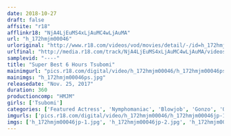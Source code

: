 ```yaml
---
date: 2018-10-27
draft: false
affsite: "r18"
afflinkr18: "NjA4LjEuMS4xLjAuMC4wLjAuMA"
url: "h_172hmjm00046"
urloriginal: "http://www.r18.com/videos/vod/movies/detail/-/id=h_172hmjm00046"
urlfinal: "http://media.r18.com/track/NjA4LjEuMS4xLjAuMC4wLjAuMA/videos/vod/movies/detail/-/id=h_172hmjm00046"
samplevid: "----"
title: "Super Best 6 Hours Tsubomi"
mainimgurl: "pics.r18.com/digital/video/h_172hmjm00046/h_172hmjm00046ps.jpg"
mainimgs: "h_172hmjm00046ps.jpg"
releasedate: "Nov. 25, 2017"
duration: 360
productioncomp: "HMJM"
girls: ['Tsubomi']
categories: ['Featured Actress', 'Nymphomaniac', 'Blowjob', 'Gonzo', 'Over 4 Hours', 'Hi-Def', 'Actress Best Compilation']
imgurls: ['pics.r18.com/digital/video/h_172hmjm00046/h_172hmjm00046jp-1.jpg', 'pics.r18.com/digital/video/h_172hmjm00046/h_172hmjm00046jp-2.jpg', 'pics.r18.com/digital/video/h_172hmjm00046/h_172hmjm00046jp-3.jpg', 'pics.r18.com/digital/video/h_172hmjm00046/h_172hmjm00046jp-4.jpg', 'pics.r18.com/digital/video/h_172hmjm00046/h_172hmjm00046jp-5.jpg', 'pics.r18.com/digital/video/h_172hmjm00046/h_172hmjm00046jp-6.jpg', 'pics.r18.com/digital/video/h_172hmjm00046/h_172hmjm00046jp-7.jpg', 'pics.r18.com/digital/video/h_172hmjm00046/h_172hmjm00046jp-8.jpg', 'pics.r18.com/digital/video/h_172hmjm00046/h_172hmjm00046jp-9.jpg', 'pics.r18.com/digital/video/h_172hmjm00046/h_172hmjm00046jp-10.jpg', 'pics.r18.com/digital/video/h_172hmjm00046/h_172hmjm00046jp-11.jpg', 'pics.r18.com/digital/video/h_172hmjm00046/h_172hmjm00046jp-12.jpg', 'pics.r18.com/digital/video/h_172hmjm00046/h_172hmjm00046jp-13.jpg', 'pics.r18.com/digital/video/h_172hmjm00046/h_172hmjm00046jp-14.jpg', 'pics.r18.com/digital/video/h_172hmjm00046/h_172hmjm00046jp-15.jpg', 'pics.r18.com/digital/video/h_172hmjm00046/h_172hmjm00046jp-16.jpg', 'pics.r18.com/digital/video/h_172hmjm00046/h_172hmjm00046jp-17.jpg', 'pics.r18.com/digital/video/h_172hmjm00046/h_172hmjm00046jp-18.jpg', 'pics.r18.com/digital/video/h_172hmjm00046/h_172hmjm00046jp-19.jpg', 'pics.r18.com/digital/video/h_172hmjm00046/h_172hmjm00046jp-20.jpg']
imgs: ['h_172hmjm00046jp-1.jpg', 'h_172hmjm00046jp-2.jpg', 'h_172hmjm00046jp-3.jpg', 'h_172hmjm00046jp-4.jpg', 'h_172hmjm00046jp-5.jpg', 'h_172hmjm00046jp-6.jpg', 'h_172hmjm00046jp-7.jpg', 'h_172hmjm00046jp-8.jpg', 'h_172hmjm00046jp-9.jpg', 'h_172hmjm00046jp-10.jpg', 'h_172hmjm00046jp-11.jpg', 'h_172hmjm00046jp-12.jpg', 'h_172hmjm00046jp-13.jpg', 'h_172hmjm00046jp-14.jpg', 'h_172hmjm00046jp-15.jpg', 'h_172hmjm00046jp-16.jpg', 'h_172hmjm00046jp-17.jpg', 'h_172hmjm00046jp-18.jpg', 'h_172hmjm00046jp-19.jpg', 'h_172hmjm00046jp-20.jpg']
---
```

